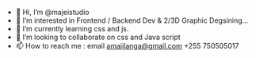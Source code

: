 - 👋 Hi, I’m @majeistudio
- 👀 I’m interested in Frontend / Backend Dev  & 2/3D Graphic Degsining...
- 🌱 I’m currently learning css and js.
- 💞️ I’m looking to collaborate on css and Java script
- 📫 How to reach me : email amajilanga@gmail.com +255 750505017

<!---
majeistudio/majeistudio is a ✨ special ✨ repository because its `README.md` (this file) appears on your GitHub profile.
You can click the Preview link to take a look at your changes.
--->
